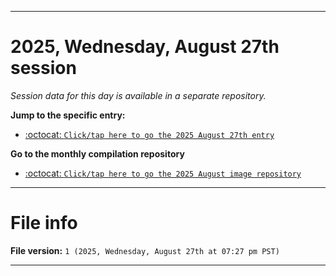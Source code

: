 
***

# 2025, Wednesday, August 27th session

_Session data for this day is available in a separate repository._

**Jump to the specific entry:**

- [:octocat: `Click/tap here to go the 2025 August 27th entry`](https://github.com/seanpm2001/SeansLifeArchive_Images_ModernSmurfsVillage_Y2025_V8/tree/SeansLifeArchive_ModernSmurfsVillage_Y2025_V8_Main-dev/2025/08_August/27/)

**Go to the monthly compilation repository**

- [:octocat: `Click/tap here to go the 2025 August image repository`](https://github.com/seanpm2001/SeansLifeArchive_Images_ModernSmurfsVillage_Y2025_V8/)

***

# File info

**File version:** `1 (2025, Wednesday, August 27th at 07:27 pm PST)`

***
